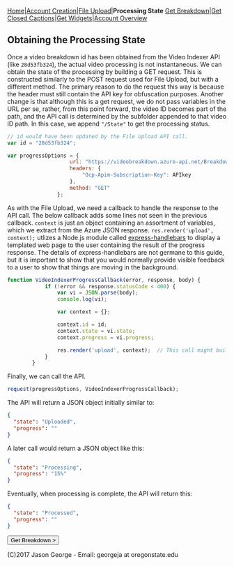 [Home](https://jaegermeiste.github.io/VideoIndexerHowToGuide/)|[Account Creation](https://jaegermeiste.github.io/VideoIndexerHowToGuide/AccountCreation)|[File Upload](https://jaegermeiste.github.io/VideoIndexerHowToGuide/FileUpload)|**Processing State**
[Get Breakdown](https://jaegermeiste.github.io/VideoIndexerHowToGuide/GetBreakdown)|[Get Closed Captions](https://jaegermeiste.github.io/VideoIndexerHowToGuide/GetWebVTT)|[Get Widgets](https://jaegermeiste.github.io/VideoIndexerHowToGuide/GetWidgets)|[Account Overview](https://jaegermeiste.github.io/VideoIndexerHowToGuide/AccountOverview)

## Obtaining the Processing State

Once a video breakdown id has been obtained from the Video Indexer API (like ```28d53fb324```), the actual video processing is not instantaneous. We can obtain the state of the processing by building a GET request. This is constructed similarly to the POST request used for File Upload, but with a different method. The primary reason to do the request this way is because the header must still contain the API key for obfuscation purposes. Another change is that although this is a get request, we do not pass variables in the URL per se, rather, from this point forward, the video ID becomes part of the path, and the API call is determined by the subfolder appended to that video ID path. In this case, we append ```"/State"``` to get the processing status.

```javascript
// id would have been updated by the File Upload API call.
var id = "28d53fb324";

var progressOptions = {
                    url: "https://videobreakdown.azure-api.net/Breakdowns/Api/Partner/Breakdowns/" + id + "/State",
                    headers: {
                        "Ocp-Apim-Subscription-Key": APIkey
                    },
                    method: "GET"
                };
```

As with the File Upload, we need a callback to handle the response to the API call. The below callback adds some lines not seen in the previous callback. ```context``` is just an object containing an assortment of variables, which we extract from the Azure JSON response. ```res.render('upload', context);``` utlizes a Node.js module called [express-handlebars](https://github.com/ericf/express-handlebars) to display a templated web page to the user containing the result of the progress response. The details of express-handlebars are not germane to this guide, but it is important to show that you would normally provide visible feedback to a user to show that things are moving in the background. 

```javascript
function VideoIndexerProgressCallback(error, response, body) {
            if (!error && response.statusCode < 400) {
                var vi = JSON.parse(body);
                console.log(vi);

                var context = {};

                context.id = id;
                context.state = vi.state;
                context.progress = vi.progress;

                res.render('upload', context);  // This call might build a templated page displaying the values.
            }
        }
```

Finally, we can call the API.

```javascript
request(progressOptions, VideoIndexerProgressCallback);
```

The API will return a JSON object initially similar to:
```json
{ 
  "state": "Uploaded", 
  "progress": "" 
}
```
A later call would return a JSON object like this:
```json
{ 
  "state": "Processing", 
  "progress": "15%" 
}
```
Eventually, when processing is complete, the API will return this:
```json
{
  "state": "Processed",
  "progress": ""
}
```

<form action="https://jaegermeiste.github.io/VideoIndexerHowToGuide/GetBreakdown">
    <input type="submit" value="Get Breakdown >" />
</form>

(C)2017 Jason George - Email: georgeja at oregonstate.edu
